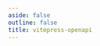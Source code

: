```yaml
---
aside: false
outline: false
title: vitepress-openapi
---
```


<script setup lang="ts">
import { onBeforeMount, onBeforeUnmount } from 'vue'
import { useRoute } from 'vitepress'
import { useTheme } from 'vitepress-openapi/client'

const route = useRoute()

const testSlug = route.data.params.testSlug
const specUrl = route.data.params.specUrl
const themeConfig = route.data.params.themeConfig

onBeforeMount(() => {
    useTheme(themeConfig)
})

onBeforeUnmount(() => {
    useTheme().reset()
})
</script>

<OARemoteSpec :spec-url="specUrl" />
